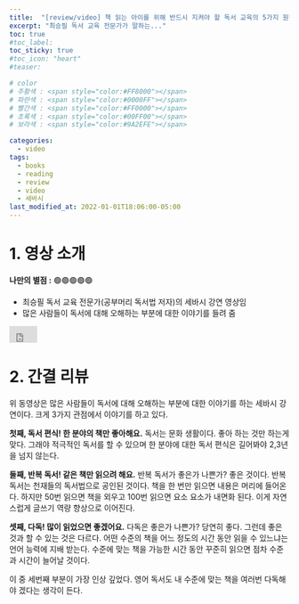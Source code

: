 ```yaml
---
title:  "[review/video] 책 읽는 아이를 위해 반드시 지켜야 할 독서 교육의 5가지 원칙"
excerpt: "최승필 독서 교육 전문가가 말하는..."
toc: true
#toc_label:
toc_sticky: true
#toc_icon: "heart"
#teaser: 

# color
# 주황색 : <span style="color:#FF8000"></span>
# 파란색 : <span style="color:#0000FF"></span>
# 빨간색 : <span style="color:#FF0000"></span>
# 초록색 : <span style="color:#00FF00"></span>
# 보라색 : <span style="color:#9A2EFE"></span>

categories:
  - video
tags:
  - books
  - reading
  - review
  - video
  - 세바시
last_modified_at: 2022-01-01T18:06:00-05:00
---
```


# 1. 영상 소개
**나만의 별점 :** 🟢🟢🟢🟢🟢
- 최승필 독서 교육 전문가(공부머리 독서법 저자)의 세바시 강연 영상임
- 많은 사람들이 독서에 대해 오해하는 부분에 대한 이야기를 들려 줌
<iframe width= "50" height="30" src="https://www.youtube.com/embed/3E2NH_C_os0" frameborder="0" arrowfullscreen></iframe>
  
# 2. 간결 리뷰
위 동영상은 많은 사람들이 독서에 대해 오해하는 부분에 대한 이야기를 하는 세바시 강연이다. 크게 3가지 관점에서 이야기를 하고 있다.

**첫째, 독서 편식! 한 분야의 책만 좋아해요.** 독서는 문화 생활이다. 좋아 하는 것만 하는게 맞다. 그래야 적극적인 독서를 할 수 있으며 한 분야에 대한 독서 편식은 길어봐야 2,3년을 넘지 않는다.
  
**둘째, 반복 독서! 같은 책만 읽으려 해요.** 반복 독서가 좋은가 나쁜가? 좋은 것이다. 반복 독서는 천재들의 독서법으로 공인된 것이다. 책을 한 번만 읽으면 내용은 머리에 들어온다. 하지만 50번 읽으면 책을 외우고 100번 읽으면 요소 요소가 내면화 된다. 이게 자연스럽게 글쓰기 역량 향상으로 이어진다.
  
**셋째, 다독! 많이 읽었으면 좋겠어요.** 다독은 좋은가 나쁜가? 당연히 좋다. 그런데 좋은 것과 할 수 있는 것은 다르다. 어떤 수준의 책을 어느 정도의 시간 동안 읽을 수 있느냐는 언어 능력에 지배 받는다. 수준에 맞는 책을 가능한 시간 동안 꾸준히 읽으면 점차 수준과 시간이 늘어날 것이다. 
  
이 중 세번째 부분이 가장 인상 깊었다. 영어 독서도 내 수준에 맞는 책을 여러번 다독해야 겠다는 생각이 든다.
